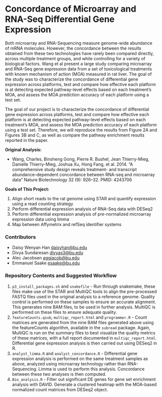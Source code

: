 # Concordance of Microarray and RNA-Seq Differential Gene Expression
Both microarray and RNA-Sequencing measure genome-wide abundance of mRNA molecules. However, the concordance between the results obtained from these two technologies have rarely been compared directly, across multiple treatment groups, and while controlling for a variety of biological factors. Wang et al present a large study comparing microarray and RNA-Seq gene expression data from a set of toxicological treatments with known mechanism of action (MOA) measured in rat liver. The goal of the study was to characterize the concordance of differential gene expression across platforms, test and compare how effective each platform is at detecting expected pathway-level effects based on each treatment’s MOA, and assess the MOA prediction accuracy of each platform using a test set.

The goal of our project is to characterize the concordance of differential gene expression across platforms, test and compare how effective each platform is at detecting expected pathway-level effects based on each treatment’s MOA, and assess the MOA prediction accuracy of each platform using a test set. Therefore, we will reproduce the results from Figure 2A and Figures 3B and C, as well as compare the pathway enrichment results reported in the paper.

__Original Analysis:__ 
+ Wang, Charles, Binsheng Gong, Pierre R. Bushel, Jean Thierry-Mieg, Danielle Thierry-Mieg, Joshua Xu, Hong Fang, et al. 2014. “A comprehensive study design reveals treatment- and transcript abundance–dependent concordance between RNA-seq and microarray data” Nature Biotechnology 32 (9): 926–32. PMID: 4243706

__Goals of This Project:__
1. Align short reads to the rat genome using STAR and quantify expression using a read counting strategy
2. Perform differential expression analysis of RNA-Seq data with DESeq2
3. Perform differential expression analysis of pre-normalized microarray expression data using limma
4. Map between Affymetrix and refSeq identifier systems

### Contributors

+ Daisy Wenyan Han daisyhan@bu.edu
+ Divya Sundaresan divyas3@bu.edu
+ Alec Jacobsen aggjacob@bu.edu
+ Emmanuel Saake esaake@bu.edu

### Repository Contents and Suggested Workflow
1. `p3_install_packages.sh` and `snakefile` - Run through snakemake, these files make use of the STAR and MultiQC tools to align the pre-processed FASTQ files used in the original analysis to a reference genome. Quality control is performed on these samples to ensure an accurate alignment. This generates nine BAM files, to be used in further analysis. MultiQC is performed on these files to ensure adequate quality.
2. `featureCounts.qsub`, `multiqc_report.html` and `programmer.R` - Count matrices are generated from the nine BAM files generated above using the featureCounts algorithm, available in the `subread` package. Again, MultiQC is run on the summary files to best visualize the quality metrics of these matrices, with a full report documented in `multiqc_report.html`. Differential gene expression analysis is then carried out using DESeq2 in R.
3. `analyst_limma.R` and `analyst_concordance.R` - Differential gene expression analysis is performed on the same treatment samples as above, analyzed using microarray technology rather than RNA-Sequencing. Limma is used to perform this analysis. Concordance between these two analyses is then computed. 
4. `Bio_analysis.R` - Filter out significant DE genes for gene set enrichment analysis with DAVID. Generate a clustered heatmap with the MOA-based  normalized count  matrices from DESeq2 object. 
